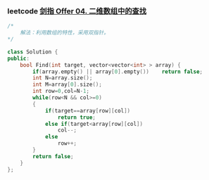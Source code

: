 ### leetcode [剑指 Offer 04. 二维数组中的查找](https://leetcode-cn.com/problems/er-wei-shu-zu-zhong-de-cha-zhao-lcof/)

```cpp
/*
	解法：利用数组的特性，采用双指针。
*/
```

```cpp
class Solution {
public:
    bool Find(int target, vector<vector<int> > array) {
        if(array.empty() || array[0].empty())    return false;
        int N=array.size();
        int M=array[0].size();
        int row=0,col=N-1;
        while(row<N && col>=0)
        {
            if(target==array[row][col])
                return true;
            else if(target<array[row][col])
                col--;
            else 
                row++;
        }
        return false;
    }
};
```

